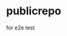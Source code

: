 # publicrepo
for e2e test





































































































































































































































































































































































































































































































































































































































































































































































































































































































































































































































































































































































































































































































































































































































































































































































































































































































































































































































































































































































































































































































































































































































































































































































































































































































































































































































































































































































































































































































































































































































































































































































































































































































































































































































































































































































































































































































































































































